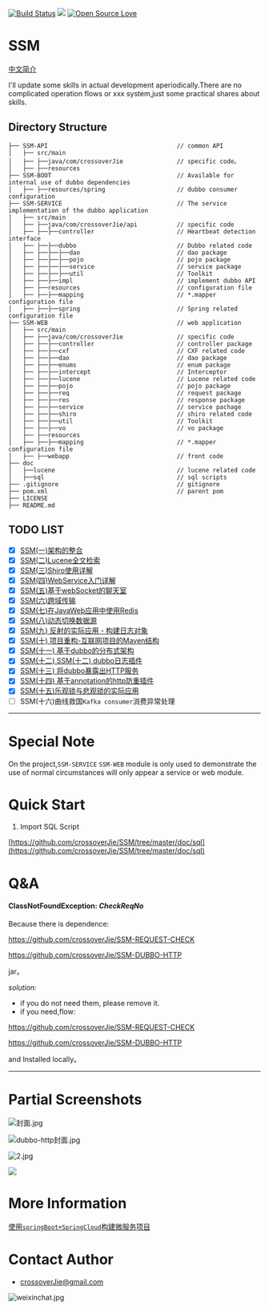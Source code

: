 [![Build Status](https://travis-ci.org/crossoverJie/SSM.svg?branch=master)](https://travis-ci.org/crossoverJie/SSM)
[![](https://badge.juejin.im/entry/5856c00061ff4b0063be6be0/likes.svg?style=flat-square)](https://juejin.im/post/585677f561ff4b00685aff42)
[![Open Source Love](https://badges.frapsoft.com/os/v1/open-source.svg?v=103)](https://github.com/ellerbrock/open-source-badge/)



# SSM

[中文简介](https://github.com/crossoverJie/SSM/blob/master/README-ZH.md)
 
I'll update some skills in actual development aperiodically.There are no complicated operation flows or xxx system,just some practical shares about skills.

## Directory Structure

```shell
├── SSM-API                                    // common API  
│   ├── src/main
│   ├── ├──java/com/crossoverJie               // specific code。  
│   ├── ├──resources
├── SSM-BOOT                                   // Available for internal use of dubbo dependencies 
│   ├── ├──resources/spring                    // dubbo consumer configuration
├── SSM-SERVICE                                // The service implementation of the dubbo application 
│   ├── src/main
│   ├── ├──java/com/crossoverJie/api           // specific code
│   ├── ├──├──controller                       // Heartbeat detection interface
│   ├── ├──├──dubbo                            // Dubbo related code
│   ├── ├──├──├──dao                           // dao package
│   ├── ├──├──├──pojo                          // pojo package
│   ├── ├──├──├──service                       // service package
│   ├── ├──├──├──util                          // Toolkit
│   ├── ├──├──impl                             // implement dubbo API
│   ├── ├──resources                           // configuration file
│   ├── ├──├──mapping                          // *.mapper configuration file
│   ├── ├──├──spring                           // Spring related configuration file
├── SSM-WEB                                    // web application
│   ├── src/main
│   ├── ├──java/com/crossoverJie               // specific code
│   ├── ├──├──controller                       // controller package
│   ├── ├──├──cxf                              // CXF related code
│   ├── ├──├──dao                              // dao package
│   ├── ├──├──enums                            // enum package
│   ├── ├──├──intercept                        // Interceptor
│   ├── ├──├──lucene                           // Lucene related code
│   ├── ├──├──pojo                             // pojo package
│   ├── ├──├──req                              // request package
│   ├── ├──├──res                              // response package
│   ├── ├──├──service                          // service pachage
│   ├── ├──├──shiro                            // shiro related code
│   ├── ├──├──util                             // Toolkit
│   ├── ├──├──vo                               // vo package
│   ├── ├──resources
│   ├── ├──├──mapping                          // *.mapper configuration file
│   ├── ├──webapp                              // front code
├── doc
│   ├──lucene                                  // lucene related code
│   ├──sql                                     // sql scripts
├── .gitignore                                 // gitignore 
├── pom.xml                                    // parent pom
├── LICENSE               
├── README.md               

```

## TODO LIST

* [x] [SSM(一)架构的整合](http://crossoverjie.top/2016/06/28/SSM1)
* [x] [SSM(二)Lucene全文检索](http://crossoverjie.top/2016/07/06/SSM2)
* [x] [SSM(三)Shiro使用详解](http://crossoverjie.top/2016/07/15/SSM3/)
* [x] [SSM(四)WebService入门详解](http://crossoverjie.top/2016/08/02/SSM4/)
* [x] [SSM(五)基于webSocket的聊天室](http://crossoverjie.top/2016/09/04/SSM5/)
* [x] [SSM(六)跨域传输](http://crossoverjie.top/2016/10/18/SSM6/)
* [x] [SSM(七)在JavaWeb应用中使用Redis](http://crossoverjie.top/2016/12/18/SSM7/)
* [x] [SSM(八)动态切换数据源](http://crossoverjie.top/2017/01/05/SSM8/)
* [x] [SSM(九) 反射的实际应用 - 构建日志对象](http://crossoverjie.top/2017/01/19/SSM9/)
* [x] [SSM(十) 项目重构-互联网项目的Maven结构](http://crossoverjie.top/2017/03/04/SSM10/)
* [x] [SSM(十一) 基于dubbo的分布式架构](http://crossoverjie.top/2017/04/07/SSM11/)
* [x] [SSM(十二) SSM(十二) dubbo日志插件](http://crossoverjie.top/2017/04/25/SSM12/)
* [x] [SSM(十三) 将dubbo暴露出HTTP服务](http://crossoverjie.top/2017/05/02/SSM13/)
* [x] [SSM(十四) 基于annotation的http防重插件](https://crossoverjie.top/2017/05/24/SSM14/)
* [x] [SSM(十五)乐观锁与悲观锁的实际应用](https://crossoverjie.top/2017/07/09/SSM15/)
* [ ] SSM(十六)曲线救国`Kafka consumer`消费异常处理

--- 

# Special Note 

On the project,`SSM-SERVICE` `SSM-WEB` module is only used to demonstrate the use of normal circumstances will only appear a service or web module.


# Quick Start

1. Import SQL Script

[https://github.com/crossoverJie/SSM/tree/master/doc/sql](https://github.com/crossoverJie/SSM/tree/master/doc/sql)


# Q&A

#### ClassNotFoundException: *CheckReqNo*

Because there is dependence: 

https://github.com/crossoverJie/SSM-REQUEST-CHECK 

https://github.com/crossoverJie/SSM-DUBBO-HTTP 

jar。

*solution:*

- if you do not need them, please remove it.
- if you need,flow: 

https://github.com/crossoverJie/SSM-REQUEST-CHECK 

https://github.com/crossoverJie/SSM-DUBBO-HTTP 

and Installed locally。

---

# Partial Screenshots

![封面.jpg](https://ooo.0o0.ooo/2017/05/24/59253bc0291c1.jpg)

![dubbo-http封面.jpg](https://user-gold-cdn.xitu.io/2017/5/3/fa1a532f5289bb58f887a8561ec236ed.jpg)

![2.jpg](https://ooo.0o0.ooo/2017/04/07/58e66e4917dd1.jpg)

![](http://i.imgur.com/nRcHFQg.png)


# More Information

[使用`springBoot+SpringCloud`构建微服务项目](https://github.com/crossoverJie/springboot-cloud)

# Contact Author
- [crossoverJie@gmail.com](mailto:crossoverJie@gmail.com)

![weixinchat.jpg](https://ooo.0o0.ooo/2017/07/05/595c77b2a080d.jpg)

